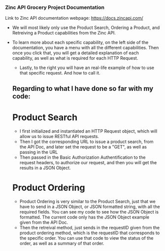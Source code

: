 ### Zinc API Grocery Project Documentation

Link to Zinc API documentation webpage: https://docs.zincapi.com/


- We will most likely only use the Product Search, Ordering a Product, and Retreiving a Product capabilities from the Zinc API.
- To learn more about each specific capability, on the left side of the documentation, you have a menu with all the different capabilities.
  Then once you click that, you will get a detailed explanation of each capability, as well as what is required for each HTTP Request.
  - Lastly, to the right you will have an real-life example of how to use that specific request. And how to call it.
  
  
  ## Regarding to what I have done so far with my code:
  
  # Product Search
  - I first initialized and instantiated an HTTP Request object, which will allow us to issue RESTful API requests. 
  - Then I got the corresponding URL to issue a product search, from the API Doc, and later set the request to be a "GET", as well as passing in the URL
  - Then passed in the Basic Authorization Authentification to the request headers, to authorize our request, and then you will get the results in a JSON Object.
  
  # Product Ordering
  - Product Ordering is very similar to the Product Search, just that we have to send in a JSON Object, or JSON formatted string, with all the required fields. You can 
    see my code to see how the JSON Object is formatted. The current code only has the JSON Object example given from the API Doc.
  - Then the retreival method, just sends in the requestID given from the product ordering method, which is the requestID that corresponds to the specific order.
    You can use that code to view the status of the order, as well as a summary of that order.
    
    
 

